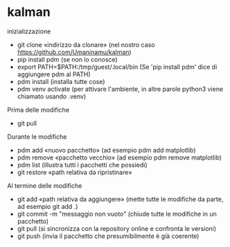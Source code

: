 # kalman

inizializzazione
- git clone «indirizzo da clonare» (nel nostro caso https://github.com/Umaninamu/kalman)
- pip install pdm (se non lo conosce)
- export PATH=$PATH:/tmp/guest/.local/bin (Se 'pip install pdm' dice di aggiungere pdm al PATH)
- pdm install (installa tutte cose)
- pdm venv activate (per attivare l'ambiente, in altre parole python3 viene chiamato usando .venv)

Prima delle modifiche
- git pull

Durante le modifiche
- pdm add «nuovo pacchetto» (ad esempio pdm add matplotlib)
- pdm remove «pacchetto vecchio» (ad esempio pdm remove matplotlib)
- pdm list (illustra tutti i pacchetti che possiedi)
- git restore «path relativa da ripristinare»

Al termine delle modifiche
- git add «path relativa da aggiungere» (mette tutte le modifiche da parte, ad esempio git add .)
- git commit -m "messaggio non vuoto" (chiude tutte le modifiche in un pacchetto)
- git pull (si sincronizza con la repository online e confronta le versioni)
- git push (invia il pacchetto che presumibilmente è già coerente)